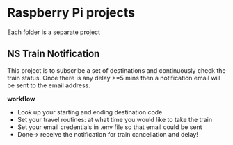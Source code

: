 # Raspberry Pi projects

Each folder is a separate project

## NS Train Notification
This project is to subscribe a set of destinations and continuously check the train status. Once there is any delay >=5 mins then a notification email will be sent to the email address.

__workflow__
- Look up your starting and ending destination code
- Set your travel routines: at what time you would like to take the train
- Set your email credentials in .env file so that email could be sent
- Done-> receive the notification for train cancellation and delay!
